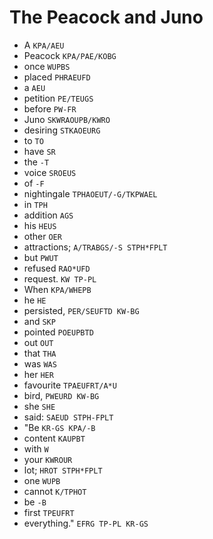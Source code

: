 # The Peacock and Juno

* A `KPA/AEU`
* Peacock `KPA/PAE/KOBG`
* once `WUPBS`
* placed `PHRAEUFD`
* a `AEU`
* petition `PE/TEUGS`
* before `PW-FR`
* Juno `SKWRAOUPB/KWRO`
* desiring `STKAOEURG`
* to `TO`
* have `SR`
* the `-T`
* voice `SROEUS`
* of `-F`
* nightingale `TPHAOEUT/-G/TKPWAEL`
* in `TPH`
* addition `AGS`
* his `HEUS`
* other `OER`
* attractions; `A/TRABGS/-S STPH*FPLT`
* but `PWUT`
* refused `RAO*UFD`
* request. `KW TP-PL`
* When `KPA/WHEPB`
* he `HE`
* persisted, `PER/SEUFTD KW-BG`
* and `SKP`
* pointed `POEUPBTD`
* out `OUT`
* that `THA`
* was `WAS`
* her `HER`
* favourite `TPAEUFRT/A*U`
* bird, `PWEURD KW-BG`
* she `SHE`
* said: `SAEUD STPH-FPLT`
* "Be `KR-GS KPA/-B`
* content `KAUPBT`
* with `W`
* your `KWROUR`
* lot; `HROT STPH*FPLT`
* one `WUPB`
* cannot `K/TPHOT`
* be `-B`
* first `TPEUFRT`
* everything." `EFRG TP-PL KR-GS`
